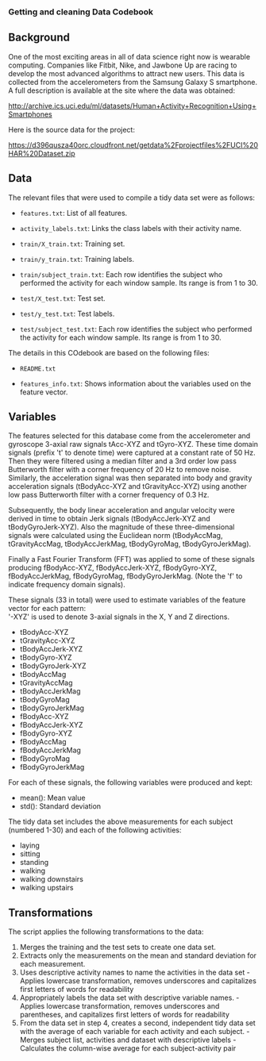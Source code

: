 ### Getting and cleaning Data Codebook  

## Background

One of the most exciting areas in all of data science right now is wearable computing. Companies like Fitbit, Nike, and Jawbone Up are racing to develop the most advanced algorithms to attract new users. This data is collected from the accelerometers from the Samsung Galaxy S smartphone. A full description is available at the site where the data was obtained:

http://archive.ics.uci.edu/ml/datasets/Human+Activity+Recognition+Using+Smartphones

Here is the source data for the project:

https://d396qusza40orc.cloudfront.net/getdata%2Fprojectfiles%2FUCI%20HAR%20Dataset.zip

## Data
The relevant files that were used to compile a tidy data set were as follows:

- `features.txt`: List of all features.

- `activity_labels.txt`: Links the class labels with their activity name.

- `train/X_train.txt`: Training set.

- `train/y_train.txt`: Training labels.

- `train/subject_train.txt`: Each row identifies the subject who performed the activity for each window sample. Its range is from 1 to 30. 

- `test/X_test.txt`: Test set.

- `test/y_test.txt`: Test labels.

- `test/subject_test.txt`: Each row identifies the subject who performed the activity for each window sample. Its range is from 1 to 30. 

The details in this COdebook are based on the following files:

- `README.txt`

- `features_info.txt`: Shows information about the variables used on the feature vector.

## Variables
The features selected for this database come from the accelerometer and gyroscope 3-axial raw signals tAcc-XYZ and tGyro-XYZ. These time domain signals (prefix 't' to denote time) were captured at a constant rate of 50 Hz. Then they were filtered using a median filter and a 3rd order low pass Butterworth filter with a corner frequency of 20 Hz to remove noise. Similarly, the acceleration signal was then separated into body and gravity acceleration signals (tBodyAcc-XYZ and tGravityAcc-XYZ) using another low pass Butterworth filter with a corner frequency of 0.3 Hz. 

Subsequently, the body linear acceleration and angular velocity were derived in time to obtain Jerk signals (tBodyAccJerk-XYZ and tBodyGyroJerk-XYZ). Also the magnitude of these three-dimensional signals were calculated using the Euclidean norm (tBodyAccMag, tGravityAccMag, tBodyAccJerkMag, tBodyGyroMag, tBodyGyroJerkMag). 

Finally a Fast Fourier Transform (FFT) was applied to some of these signals producing fBodyAcc-XYZ, fBodyAccJerk-XYZ, fBodyGyro-XYZ, fBodyAccJerkMag, fBodyGyroMag, fBodyGyroJerkMag. (Note the 'f' to indicate frequency domain signals). 

These signals (33 in total) were used to estimate variables of the feature vector for each pattern:  
'-XYZ' is used to denote 3-axial signals in the X, Y and Z directions.

- tBodyAcc-XYZ
- tGravityAcc-XYZ
- tBodyAccJerk-XYZ
- tBodyGyro-XYZ
- tBodyGyroJerk-XYZ
- tBodyAccMag
- tGravityAccMag
- tBodyAccJerkMag
- tBodyGyroMag
- tBodyGyroJerkMag
- fBodyAcc-XYZ
- fBodyAccJerk-XYZ
- fBodyGyro-XYZ
- fBodyAccMag
- fBodyAccJerkMag
- fBodyGyroMag
- fBodyGyroJerkMag

For each of these signals, the following variables were produced and kept:
- mean(): Mean value
- std(): Standard deviation

The tidy data set includes the above measurements for each subject 
(numbered 1-30) and each of the following activities:
- laying
- sitting
- standing
- walking
- walking downstairs
- walking upstairs

## Transformations
The script applies the following transformations to the data:
1. Merges the training and the test sets to create one data set.
2. Extracts only the measurements on the mean and standard deviation for each measurement.
3. Uses descriptive activity names to name the activities in the data set
        - Applies lowercase transformation, removes underscores and capitalizes first letters of words for readability
4. Appropriately labels the data set with descriptive variable names.
        - Applies lowercase transformation, removes underscores and parentheses, and capitalizes first letters of words for readability
5. From the data set in step 4, creates a second, independent tidy data set with the average of each variable for each activity and each subject.
        - Merges subject list, activities and dataset with descriptive labels
        - Calculates the column-wise average for each subject-activity pair